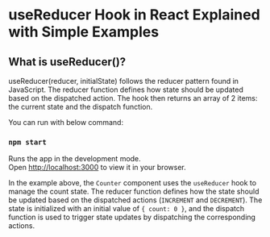 # useReducer Hook in React Explained with Simple Examples

## What is useReducer()?
useReducer(reducer, initialState) follows the reducer pattern found in JavaScript. The reducer function defines how state should be updated based on the dispatched action. The hook then returns an array of 2 items: the current state and the dispatch function.

You can run with below command:

### `npm start`

Runs the app in the development mode.\
Open [http://localhost:3000](http://localhost:3000) to view it in your browser.

In the example above, the `Counter` component uses the `useReducer` hook to manage the count state. The reducer function defines how the state should be updated based on the dispatched actions (`INCREMENT` and `DECREMENT`). The state is initialized with an initial value of `{ count: 0 }`, and the dispatch function is used to trigger state updates by dispatching the corresponding actions.

